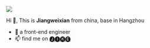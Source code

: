 <img src="https://year-progress.jiangweixian1994.vercel.app/api/year?label=🅡🅔🅐🅓 🅑🅞🅞🅚🅢" />


Hi 👋, This is **Jiangweixian** from china, base in Hangzhou

- 🎫 a front-end engineer
- 📫 find me on [🅙🅘🅚🅔](https://web.okjike.com/u/94487aff-9d78-4e82-bd8a-179260283ce4)

